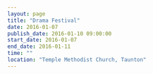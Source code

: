 ```yaml
---
layout: page
title: "Drama Festival"
date: 2016-01-07
publish_date: 2016-01-10 09:00:00
start_date: 2016-01-07
end_date: 2016-01-11
time: ""
location: "Temple Methodist Church, Taunton"
---
```


